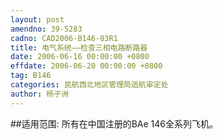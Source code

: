 ```yaml
---
layout: post
amendno: 39-5283
cadno: CAD2006-B146-03R1
title: 电气系统——检查三相电路断路器
date: 2006-06-16 00:00:00 +0800
effdate: 2006-06-20 00:00:00 +0800
tag: B146
categories: 民航西北地区管理局适航审定处
author: 杨子洲
---
```


##适用范围:
所有在中国注册的BAe 146全系列飞机。

